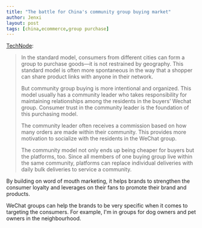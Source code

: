 ```yaml
---
title: "The battle for China's community group buying market"
author: Jenxi
layout: post
tags: [china,ecommerce,group purchase]
---
```

[TechNode](https://technode.com/2020/07/28/the-battle-for-chinas-community-group-buying-market/):

> In the standard model, consumers from different cities can form a group to purchase goods—it is not restrained by geography. This standard model is often more spontaneous in the way that a shopper can share product links with anyone in their network.
> 
> But community group buying is more intentional and organized. This model usually has a community leader who takes responsibility for maintaining relationships among the residents in the buyers’ Wechat group. Consumer trust in the community leader is the foundation of this purchasing model. 
> 
> The community leader often receives a commission based on how many orders are made within their community. This provides more motivation to socialize with the residents in the WeChat group.
> 
> The community model not only ends up being cheaper for buyers but the platforms, too. Since all members of one buying group live within the same community, platforms can replace individual deliveries with daily bulk deliveries to service a community.

By building on word of mouth marketing, it helps brands to strengthen the consumer loyalty and leverages on their fans to promote their brand and products.

WeChat groups can help the brands to be very specific when it comes to targeting the consumers. For example, I'm in groups for dog owners and pet owners in the neighbourhood. 